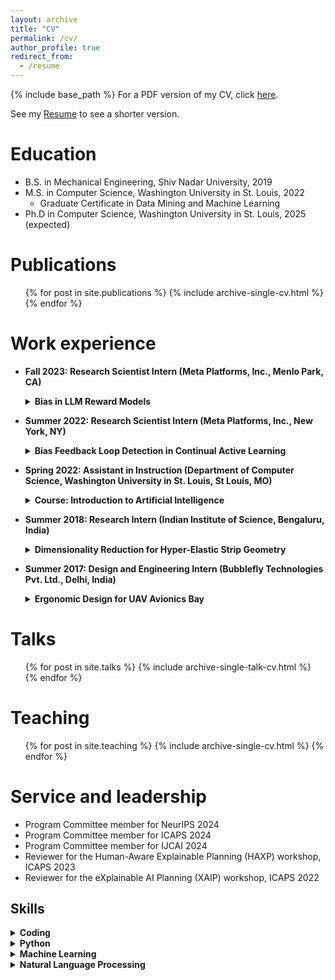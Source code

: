 ```yaml
---
layout: archive
title: "CV"
permalink: /cv/
author_profile: true
redirect_from:
  - /resume
---
```


{% include base_path %}
For a PDF version of my CV, click [here](https://kumar-ashwin.github.io/files/CV_Feb2023.pdf).

See my [Resume](https://kumar-ashwin.github.io/files/Resume_May2024.pdf) to see a shorter version.

Education
======
* B.S. in Mechanical Engineering, Shiv Nadar University, 2019
* M.S. in Computer Science, Washington University in St. Louis, 2022
  * Graduate Certificate in Data Mining and Machine Learning
* Ph.D in Computer Science, Washington University in St. Louis, 2025 (expected)

Publications
======
  <ul>{% for post in site.publications %}
    {% include archive-single-cv.html %}
  {% endfor %}</ul>
  
Work experience
======
* **Fall 2023: Research Scientist Intern (Meta Platforms, Inc., Menlo Park, CA)**

  <details>
  <summary><strong>Bias in LLM Reward Models</strong></summary>
  
  - Designed metrics to detect bias in reward models used in the RLHF pipeline.
  - Evaluated multiple open-source datasets and LLM architectures for the presence of this bias to build understanding and guide mitigations.
  - Used active learning techniques to identify useful data points to be labeled for RLHF, to minimize labeling costs.
  </details>

* **Summer 2022: Research Scientist Intern (Meta Platforms, Inc., New York, NY)**

  <details>
  <summary><strong>Bias Feedback Loop Detection in Continual Active Learning</strong></summary>
  
  - Designed methods to detect bias feedback loops in content classifiers using Model Assisted Sampling for data review.
  - Measured bias propagation to future models when a biased model is used in sampling, and developed strategies to mitigate bias bootstrapping and accelerate recovery.
  - Collaborated with multiple product teams to identify techniques and generalize experimental findings.
  </details>

* **Spring 2022: Assistant in Instruction (Department of Computer Science, Washington University in St. Louis, St Louis, MO)**

  <details>
  <summary><strong>Course: Introduction to Artificial Intelligence</strong></summary>
  
  - Provided one-on-one assistance to over 130 students on coursework and assignments related to algorithms, Markov models, reinforcement learning, and logic.
  - Graded homework assignments and exams.
  - Delivered lectures on Reinforcement Learning and led problem-solving sessions on Logic and Markov Decision Processes (MDPs).
  </details>

* **Summer 2018: Research Intern (Indian Institute of Science, Bengaluru, India)**

  <details>
  <summary><strong>Dimensionality Reduction for Hyper-Elastic Strip Geometry</strong></summary>
  
  - Performed dimensionality reduction of strain energy expressions for hyper-elastic strip geometry using symbolic tools like Mathematica.
  - Utilized the Variational Asymptotic Method (VAM) to develop a geometrically and materially non-linear beam theory, applied to helicopter rotor blades for vibration reduction.
  </details>

* **Summer 2017: Design and Engineering Intern (Bubblefly Technologies Pvt. Ltd., Delhi, India)**

  <details>
  <summary><strong>Ergonomic Design for UAV Avionics Bay</strong></summary>
  
  - Designed an ergonomic fixed enclosure system for the avionics bay of Unmanned Aerial Vehicles (UAVs).
  - Conducted research and developed an adaptable battery mount for easier installation and removal.
  </details>

Talks
======
  <ul>{% for post in site.talks %}
    {% include archive-single-talk-cv.html %}
  {% endfor %}</ul>
  
Teaching
======
  <ul>{% for post in site.teaching %}
    {% include archive-single-cv.html %}
  {% endfor %}</ul>
  
Service and leadership
======
* Program Committee member for NeurIPS 2024
* Program Committee member for ICAPS 2024
* Program Committee member for IJCAI 2024
* Reviewer for the Human-Aware Explainable Planning (HAXP) workshop, ICAPS 2023
* Reviewer for the eXplainable AI Planning (XAIP) workshop, ICAPS 2022

## Skills

<details>
  <summary><strong>Coding</strong></summary>

  - Data structures and algorithms
  - Object-oriented programming
  - Git/Version control
</details>

<details>
  <summary><strong>Python</strong></summary>

  - Data analysis: pandas, numpy, scipy, scikit-learn
  - Machine learning: scikit-learn, tensorflow, pytorch
  - Optimization: cplex, gurobi
  - Web design: flask, d3.js, CSS, HTML
</details>

<details>
  <summary><strong>Machine Learning</strong></summary>

  - **Reinforcement Learning**
    - MDPs and POMDPs
    - Deep Q-Networks
    - Policy Gradient Methods
    - Actor-Critic Methods
  - **Supervised Learning**
    - Regression
    - Gradient Boosted Trees
    - Neural Networks
  - **Adversarial Machine Learning**
</details>

<details>
  <summary><strong>Natural Language Processing</strong></summary>

  - Word embeddings
  - Sequence to sequence models
  - Transformers
  - Attention mechanisms
</details>


